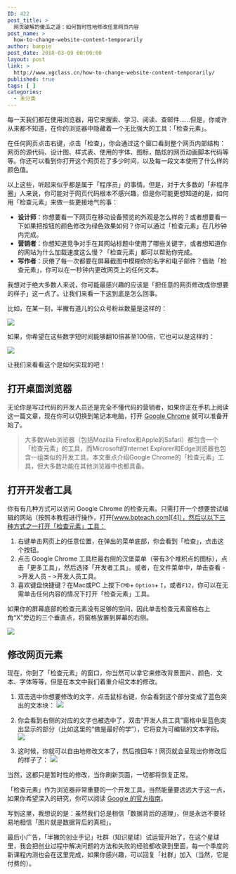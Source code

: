 ```yaml
---
ID: 422
post_title: >
  网页破解的傻瓜之道：如何暂时性地修改任意网页内容
post_name: >
  how-to-change-website-content-temporarily
author: banpie
post_date: 2018-03-09 00:00:00
layout: post
link: >
  http://www.xgclass.cn/how-to-change-website-content-temporarily/
published: true
tags: [ ]
categories:
  - 未分类
---
```

每一天我们都在使用浏览器，用它来搜索、学习、阅读、查邮件……但是，你或许从来都不知道，在你的浏览器中隐藏着一个无比强大的工具：「检查元素」。

在任何网页点击右键，点击「检查」，你会通过这个窗口看到整个网页内部结构：网页的源代码、设计图、样式表、使用的字体、图标，酷炫的网页动画脚本代码等等。你还可以看到你打开这个网页花了多少时间，以及每一段文本使用了什么样的颜色值。

以上这些，听起来似乎都是属于「程序员」的事情。但是，对于大多数的「非程序圈」人来说，你可能对于网页代码根本不感兴趣，但是你可能更想知道的是，如何用「检查元素」来做一些更接地气的事：

*   **设计师**：你想要看一下网页在移动设备预览的外观是怎么样的？或者想要看一下如果把按钮的颜色修改为绿色效果如何？你可以通过「检查元素」在几秒钟内完成。
*   **营销者**：你想知道竞争对手在其网站标题中使用了哪些关键字，或者想知道你的网站为什么加载速度这么慢？「检查元素」都可以帮助你完成。
*   **写作者**：厌倦了每一次都要在屏幕截图中模糊你的名字和电子邮件？借助「检查元素」，你可以在一秒钟内更改网页上的任何文本。

我想对于绝大多数人来说，你可能最感兴趣的应该是「把任意的网页修改成你想要的样子」这一点了。让我们来看一下这到底是怎么回事。

比如，在某一刻，半撇有道儿的公众号粉丝数量是这样的：

![][1]

如果，你希望在这些数字短时间能够翻10倍甚至100倍，它也可以是这样的：

![][2]

让我们来看看这个是如何实现的吧！

## 打开桌面浏览器

无论你是写过代码的开发人员还是完全不懂代码的营销者，如果你正在手机上阅读这一篇文章，现在你可以切换到笔记本电脑，打开 [Google Chrome][3] 就可以准备开始了。

> 大多数Web浏览器（包括Mozilla Firefox和Apple的Safari）都包含一个「检查元素」的工具，而Microsoft的Internet Explorer和Edge浏览器也包含一组类似的开发工具。本文重点介绍Google Chrome的「检查元素」工具，但大多数功能在其他浏览器中也都具备。

## 打开开发者工具

你有有几种方式可以访问 Google Chrome 的检查元素。只需打开一个想要尝试编辑的网站（按照本教程进行操作，打开[www.bpteach.com][4]），然后以以下三种方式之一打开「检查元素」工具：

1.  右键单击网页上的任意位置，在弹出的菜单底部，你会看到「检查」，点击这个按钮。
2.  点击 Google Chrome 工具栏最右侧的汉堡菜单（带有3个堆积点的图标），点击「更多工具」，然后选择「开发者工具」。或者，在文件菜单中，单击查看 - >开发人员 - >开发人员工具。
3.  喜欢键盘快捷键？在Mac或PC 上按下`CMD`+ `Option`+ `I`，或者`F12`，你可以在无需单击任何内容的情况下打开「检查元素」工具。

如果你的屏幕底部的检查元素没有足够的空间，因此单击检查元素窗格右上角“X”旁边的三个垂直点，将窗格放置到屏幕的右侧。

![][5]

## 修改网页元素

现在，你到了「检查元素」的窗口，你当然可以拿它来修改背景图片、颜色、文本、字体等等，但是在本文中我们着重介绍文本的修改。

1.  双击选中你想要修改的文字，点击鼠标右键，你会看到这个部分变成了蓝色突出的文本块： ![][6]

2.  你会看到右侧的对应的文字也被选中了，双击“开发人员工具”窗格中呈蓝色突出显示的部分（比如这里的“做是最好的学”），它将变为可编辑的文本字段。 ![][7]

3.  这时候，你就可以自由地修改文本了，然后按回车！网页就会呈现出你修改后的样子了： ![][8]

当然，这都只是暂时性的修改，当你刷新页面，一切都将恢复正常。

「检查元素」作为浏览器非常重要的一个开发工具，当然能量要远远大于这一点，如果你希望深入的研究，你可以阅读 [Google 的官方指南][9]。

写到这里，我想说的是：虽然我们总是相信「数据背后的道理」，但是永远不要轻易地相信「图片就是数据背后的真相」。

最后小广告，「半撇的创业手记」社群（知识星球）试运营开始了，在这个星球里，我会把创业过程中解决问题的方法和失败的经验都收录到里面，每一个季度的新课程内测也会在这里完成，如果你感兴趣，可以回复「社群」加入（当然，它是付费的）。

 [1]: https://ws1.sinaimg.cn/large/006tNc79gy1fprnlfdgw5j31kw0ld0u0.jpg
 [2]: https://ws1.sinaimg.cn/large/006tNc79gy1fprnpskqg7j31kw0lcjsp.jpg
 [3]: https://www.google.com/chrome/?utm_source=zapier.com&utm_medium=referral&utm_campaign=zapier
 [4]: https://www.bpteach.com/
 [5]: https://ws1.sinaimg.cn/large/006tNc79gy1fpro7edjr7j31kw0vg12o.jpg
 [6]: https://ws1.sinaimg.cn/large/006tNc79gy1fprof9dl7jj31kw0r2gt8.jpg
 [7]: https://ws3.sinaimg.cn/large/006tNc79gy1fprogtqc34j31kw0rodpj.jpg
 [8]: https://ws1.sinaimg.cn/large/006tNc79gy1fprohzo6bqj31kw0pbqbu.jpg
 [9]: https://developers.google.com/web/tools/chrome-devtools/javascript/
